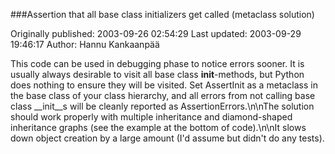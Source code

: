 ###Assertion that all base class initializers get called (metaclass solution)

Originally published: 2003-09-26 02:54:29
Last updated: 2003-09-29 19:46:17
Author: Hannu Kankaanpää

This code can be used in debugging phase to notice errors sooner. It is usually always desirable to visit all base class __init__-methods, but Python does nothing to ensure they will be visited. Set AssertInit as a metaclass in the base class of your class hierarchy, and all errors from not calling base class __init__s will be cleanly reported as AssertionErrors.\n\nThe solution should work properly with multiple inheritance and diamond-shaped inheritance graphs (see the example at the bottom of code).\n\nIt slows down object creation by a large amount (I'd assume but didn't do any tests).